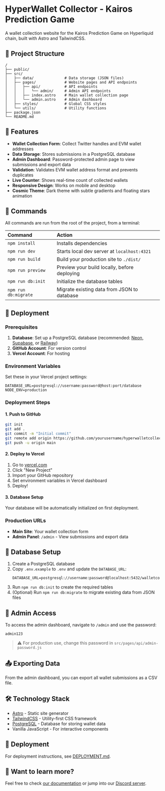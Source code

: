 # HyperWallet Collector - Kairos Prediction Game

A wallet collection website for the Kairos Prediction Game on Hyperliquid chain, built with Astro and TailwindCSS.

## 🚀 Project Structure

```text
/
├── public/
├── src/
│   ├── data/              # Data storage (JSON files)
│   ├── pages/             # Website pages and API endpoints
│   │   ├── api/           # API endpoints
│   │   │   └── admin/     # Admin API endpoints
│   │   ├── index.astro    # Main wallet collection page
│   │   └── admin.astro    # Admin dashboard
│   ├── styles/            # Global CSS styles
│   └── utils/             # Utility functions
├── package.json
└── README.md
```

## 🎯 Features

- **Wallet Collection Form**: Collect Twitter handles and EVM wallet addresses
- **Data Storage**: Stores submissions in a PostgreSQL database
- **Admin Dashboard**: Password-protected admin page to view submissions and export data
- **Validation**: Validates EVM wallet address format and prevents duplicates
- **Live Counter**: Shows real-time count of collected wallets
- **Responsive Design**: Works on mobile and desktop
- **Cosmic Theme**: Dark theme with subtle gradients and floating stars animation

## 🧞 Commands

All commands are run from the root of the project, from a terminal:

| Command                   | Action                                           |
| :------------------------ | :----------------------------------------------- |
| `npm install`             | Installs dependencies                            |
| `npm run dev`             | Starts local dev server at `localhost:4321`      |
| `npm run build`           | Build your production site to `./dist/`          |
| `npm run preview`         | Preview your build locally, before deploying     |
| `npm run db:init`         | Initialize the database tables                   |
| `npm run db:migrate`      | Migrate existing data from JSON to database      |

## 🚀 Deployment

### Prerequisites
1. **Database**: Set up a PostgreSQL database (recommended: [Neon](https://neon.tech), [Supabase](https://supabase.com), or [Railway](https://railway.app))
2. **GitHub Account**: For version control
3. **Vercel Account**: For hosting

### Environment Variables
Set these in your Vercel project settings:
```
DATABASE_URL=postgresql://username:password@host:port/database
NODE_ENV=production
```

### Deployment Steps

#### 1. Push to GitHub
```bash
git init
git add .
git commit -m "Initial commit"
git remote add origin https://github.com/yourusername/hyperwalletcollector.git
git push -u origin main
```

#### 2. Deploy to Vercel
1. Go to [vercel.com](https://vercel.com)
2. Click "New Project"
3. Import your GitHub repository
4. Set environment variables in Vercel dashboard
5. Deploy!

#### 3. Database Setup
Your database will be automatically initialized on first deployment.

### Production URLs
- **Main Site**: Your wallet collection form
- **Admin Panel**: `/admin` - View submissions and export data

## 🔧 Database Setup

1. Create a PostgreSQL database
2. Copy `.env.example` to `.env` and update the `DATABASE_URL`:
   ```
   DATABASE_URL=postgresql://username:password@localhost:5432/walletcollector
   ```
3. Run `npm run db:init` to create the required tables
4. (Optional) Run `npm run db:migrate` to migrate existing data from JSON files

## 🔐 Admin Access

To access the admin dashboard, navigate to `/admin` and use the password:
```
admin123
```

> ⚠️ For production use, change this password in `src/pages/api/admin-password.js`

## 📤 Exporting Data

From the admin dashboard, you can export all wallet submissions as a CSV file.

## 🛠️ Technology Stack

- [Astro](https://astro.build/) - Static site generator
- [TailwindCSS](https://tailwindcss.com/) - Utility-first CSS framework
- [PostgreSQL](https://www.postgresql.org/) - Database for storing wallet data
- Vanilla JavaScript - For interactive components

## 🚀 Deployment

For deployment instructions, see [DEPLOYMENT.md](DEPLOYMENT.md).

## 👀 Want to learn more?

Feel free to check [our documentation](https://docs.astro.build) or jump into our [Discord server](https://astro.build/chat).